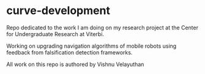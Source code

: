 # curve-development
Repo dedicated to the work I am doing on my research project at the Center for Undergraduate Research at Viterbi.

Working on upgrading navigation algorithms of mobile robots using feedback from falsification detection frameworks.

All work on this repo is authored by Vishnu Velayuthan

